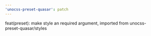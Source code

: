 ```yaml
---
'unocss-preset-quasar': patch
---
```


feat(preset): make style an required argument, imported from unocss-preset-quasar/styles
